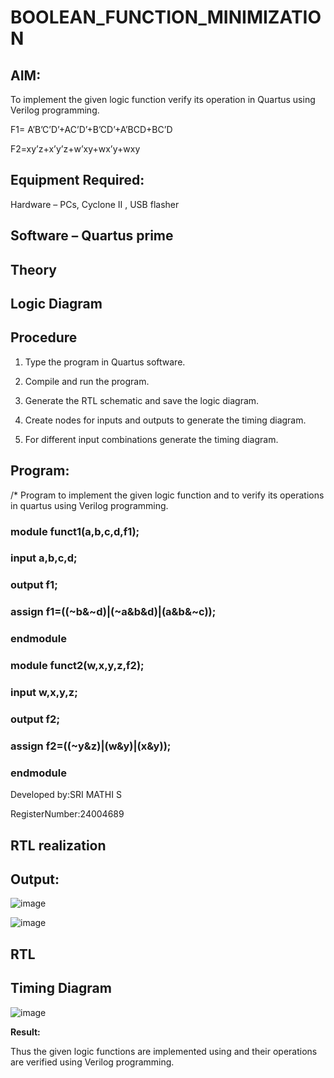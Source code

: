 # BOOLEAN_FUNCTION_MINIMIZATION

## AIM:

To implement the given logic function verify its operation in Quartus using Verilog programming.

F1= A’B’C’D’+AC’D’+B’CD’+A’BCD+BC’D 

F2=xy’z+x’y’z+w’xy+wx’y+wxy

## Equipment Required:

Hardware – PCs, Cyclone II , USB flasher

## Software – Quartus prime

## Theory

## Logic Diagram

## Procedure

1.	Type the program in Quartus software.

2.	Compile and run the program.

3.	Generate the RTL schematic and save the logic diagram.

4.	Create nodes for inputs and outputs to generate the timing diagram.

5.	For different input combinations generate the timing diagram.


## Program:

/* Program to implement the given logic function and to verify its operations in quartus using Verilog programming. 
### module funct1(a,b,c,d,f1);
### input a,b,c,d;
### output f1;
### assign f1=((~b&~d)|(~a&b&d)|(a&b&~c));
### endmodule

### module funct2(w,x,y,z,f2);
### input w,x,y,z;
### output f2;
### assign f2=((~y&z)|(w&y)|(x&y));
### endmodule

Developed by:SRI MATHI S

RegisterNumber:24004689


## RTL realization

## Output:

![image](https://github.com/user-attachments/assets/4e782bc0-8398-4ffe-97e1-6e0c22a892c2)

![image](https://github.com/user-attachments/assets/f5b4d100-a5d8-4756-bfeb-f04a73f88039)



## RTL

## Timing Diagram

![image](https://github.com/user-attachments/assets/ca1c5e89-e93f-4e71-83d5-808c13e091b5)


**Result:**

Thus the given logic functions are implemented using and their operations are verified using Verilog programming.

